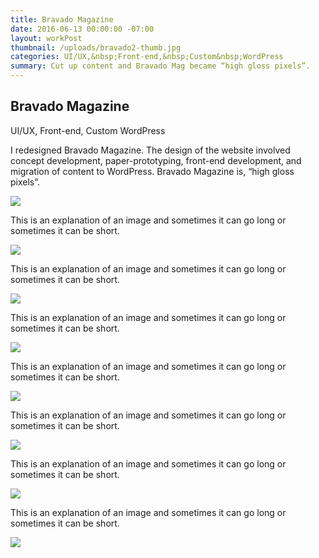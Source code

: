 ```yaml
---
title: Bravado Magazine
date: 2016-06-13 00:00:00 -07:00
layout: workPost
thumbnail: /uploads/bravado2-thumb.jpg
categories: UI/UX,&nbsp;Front-end,&nbsp;Custom&nbsp;WordPress
summary: Cut up content and Bravado Mag became “high gloss pixels”.
---
```

<article>
<div class="vh-100 dt w-100 bg-black white pt5 pb6 ph4 bb b--black-10" style="background: url(/uploads/bravado2-thumb.jpg) no-repeat center; background-size: cover;">
	<div class="dtc v-mid">
  		<h1 class="f2 f2-m f-subheadline-l measure lh-title fw1 mb0">Bravado Magazine</h1>
  		<p class="measure f6 f5-ns lh-copy i">UI/UX, Front-end, Custom WordPress</p>
	</div>
</div>

<div class="cf pv4-ns pv4-l">
    <div class="fl w-100 w-40-ns f5 f4-ns f4-l ph4 lh-copy">
    	<p class="mt0-ns">I redesigned Bravado Magazine. The design of the website involved concept development, paper-prototyping, front-end development, and migration of content to WordPress. Bravado Magazine is, “high gloss pixels”.</p>
	</div>
	<div class="fl w-100 w-60-ns pr4-ns pr4-l">
		<img class="w-100 ba b--black-10" src="/uploads/bravado1.jpg"/>
	</div>
</div>

<div class="cf pv4-ns pv4-l">
    <div class="fl w-100 w-40-ns f5 f4-ns f4-l ph4 lh-copy">
    	<p class="mt0-ns">This is an explanation of an image and sometimes it can go long or sometimes it can be short.</p>
	</div>
	<div class="fl w-100 w-60-ns pr4-ns pr4-l">
		<img class="w-100 ba b--black-10" src="/uploads/bravado2.jpg"/>
	</div>
</div>

<div class="cf pv4-ns pv4-l">
    <div class="fl w-100 w-40-ns f5 f4-ns f4-l ph4 lh-copy">
    	<p class="mt0-ns">This is an explanation of an image and sometimes it can go long or sometimes it can be short.</p>
	</div>
	<div class="fl w-100 w-60-ns pr4-ns pr4-l">
		<img class="w-100 ba b--black-10" src="/uploads/bravado3.jpg"/>
	</div>
</div>

<div class="cf pv4-ns pv4-l">
    <div class="fl w-100 w-40-ns f5 f4-ns f4-l ph4 lh-copy">
    	<p class="mt0-ns">This is an explanation of an image and sometimes it can go long or sometimes it can be short.</p>
	</div>
	<div class="fl w-100 w-60-ns pr4-ns pr4-l">
		<img class="w-100 ba b--black-10" src="/uploads/brav1-1024x604.jpg"/>
	</div>
</div>

<div class="cf pv4-ns pv4-l">
    <div class="fl w-100 w-40-ns f5 f4-ns f4-l ph4 lh-copy">
    	<p class="mt0-ns">This is an explanation of an image and sometimes it can go long or sometimes it can be short.</p>
	</div>
	<div class="fl w-100 w-60-ns pr4-ns pr4-l">
		<img class="w-100 ba b--black-10" src="/uploads/brav3-1024x604.jpg"/>
	</div>
</div>

<div class="cf pv4-ns pv4-l">
    <div class="fl w-100 w-40-ns f5 f4-ns f4-l ph4 lh-copy">
    	<p class="mt0-ns">This is an explanation of an image and sometimes it can go long or sometimes it can be short.</p>
	</div>
	<div class="fl w-100 w-60-ns pr4-ns pr4-l">
		<img class="w-100 ba b--black-10" src="/uploads/brav4-1024x604.jpg"/>
	</div>
</div>

<div class="cf pv4-ns pv4-l">
    <div class="fl w-100 w-40-ns f5 f4-ns f4-l ph4 lh-copy">
    	<p class="mt0-ns">This is an explanation of an image and sometimes it can go long or sometimes it can be short.</p>
	</div>
	<div class="fl w-100 w-60-ns pr4-ns pr4-l">
		<img class="w-100 ba b--black-10" src="/uploads/bravado-search.jpg"/>
	</div>
</div>

<div class="cf pv4-ns pv4-l mb4 bb b--black-10">
    <div class="fl w-100 w-40-ns f5 f4-ns f4-l ph4 lh-copy">
    	<p class="mt0-ns">This is an explanation of an image and sometimes it can go long or sometimes it can be short.</p>
	</div>
	<div class="fl w-100 w-60-ns pr4-ns pr4-l">
		<img class="w-100 ba b--black-10" src="/uploads/bravado-about.jpg"/>
	</div>
</div>
</article>